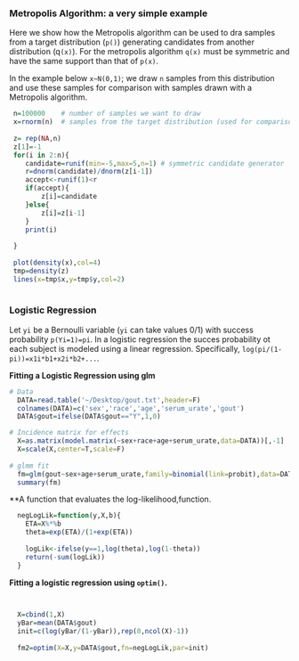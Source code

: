 

### Metropolis Algorithm: a very simple example


Here we show how the Metropolis algorithm can be used to dra samples from a target distribution (`p()`) generating candidates 
from another distribution (q`(x)`). For the metropolis algorithm `q(x)` must be symmetric and have the same support than that of `p(x)`.

In the example below `x~N(0,1)`; we draw `n` samples from this distribution and use these samples for comparison with samples drawn
with a Metropolis algorithm.

```r
 n=100000    # number of samples we want to draw
 x=rnorm(n)  # samples from the target distribution (used for comparison only).
 
 z= rep(NA,n) 
 z[1]=-1
 for(i in 2:n){
 	candidate=runif(min=-5,max=5,n=1) # symmetric candidate generator
 	r=dnorm(candidate)/dnorm(z[i-1])
 	accept<-runif(1)<r
 	if(accept){
 		z[i]=candidate
 	}else{
 		z[i]=z[i-1]
 	}
 	print(i)
 	
 }
 
 plot(density(x),col=4)
 tmp=density(z)
 lines(x=tmp$x,y=tmp$y,col=2)
 
```


### Logistic Regression

Let `yi` be a Bernoulli variable (`yi` can take values 0/1) with success probability `p(Yi=1)=pi`.
In a logistic regression the succes probability ot each subject is modeled using a linear regression. Specifically,
`log(pi/(1-pi))=x1i*b1+x2i*b2+...`.


**Fitting a Logistic Regression using glm**

```r	
# Data
  DATA=read.table('~/Desktop/gout.txt',header=F)
  colnames(DATA)=c('sex','race','age','serum_urate','gout')
  DATA$gout=ifelse(DATA$gout=="Y",1,0)

# Incidence matrix for effects
  X=as.matrix(model.matrix(~sex+race+age+serum_urate,data=DATA))[,-1]
  X=scale(X,center=T,scale=F)
  
# glmm fit
  fm=glm(gout~sex+age+serum_urate,family=binomial(link=probit),data=DATA)
  summary(fm)

```
**A function that evaluates the log-likelihood,function.

```r
  negLogLik=function(y,X,b){
  	ETA=X%*%b
  	theta=exp(ETA)/(1+exp(ETA))
  	
  	logLik<-ifelse(y==1,log(theta),log(1-theta))
  	return(-sum(logLik))
  }
```  
  
**Fitting a logistic regression using `optim()`.**

```r

 
  X=cbind(1,X)
  yBar=mean(DATA$gout)
  init=c(log(yBar/(1-yBar)),rep(0,ncol(X)-1))  
  
  fm2=optim(X=X,y=DATA$gout,fn=negLogLik,par=init)

  
```



